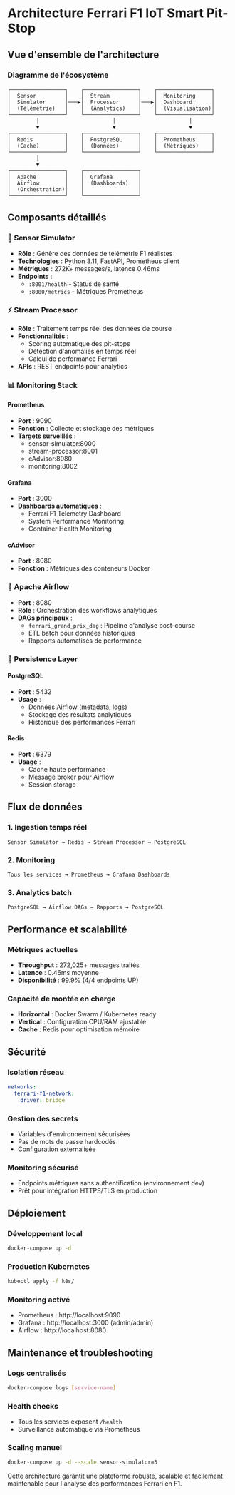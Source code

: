 # Architecture Ferrari F1 IoT Smart Pit-Stop

## Vue d'ensemble de l'architecture

### Diagramme de l'écosystème

```
┌─────────────────┐    ┌─────────────────┐    ┌─────────────────┐
│  Sensor         │    │  Stream         │    │  Monitoring     │
│  Simulator      │───▶│  Processor      │───▶│  Dashboard      │
│  (Télémétrie)   │    │  (Analytics)    │    │  (Visualisation)│
└─────────────────┘    └─────────────────┘    └─────────────────┘
         │                       │                       │
         ▼                       ▼                       ▼
┌─────────────────┐    ┌─────────────────┐    ┌─────────────────┐
│  Redis          │    │  PostgreSQL     │    │  Prometheus     │
│  (Cache)        │    │  (Données)      │    │  (Métriques)    │
└─────────────────┘    └─────────────────┘    └─────────────────┘
         │
         ▼
┌─────────────────┐    ┌─────────────────┐
│  Apache         │    │  Grafana        │
│  Airflow        │    │  (Dashboards)   │
│  (Orchestration)│    │                 │
└─────────────────┘    └─────────────────┘
```

## Composants détaillés

### 🏁 Sensor Simulator
- **Rôle** : Génère des données de télémétrie F1 réalistes
- **Technologies** : Python 3.11, FastAPI, Prometheus client
- **Métriques** : 272K+ messages/s, latence 0.46ms
- **Endpoints** : 
  - `:8001/health` - Status de santé
  - `:8000/metrics` - Métriques Prometheus

### ⚡ Stream Processor
- **Rôle** : Traitement temps réel des données de course
- **Fonctionnalités** :
  - Scoring automatique des pit-stops
  - Détection d'anomalies en temps réel
  - Calcul de performance Ferrari
- **APIs** : REST endpoints pour analytics

### 📊 Monitoring Stack

#### Prometheus
- **Port** : 9090
- **Fonction** : Collecte et stockage des métriques
- **Targets surveillés** :
  - sensor-simulator:8000
  - stream-processor:8001
  - cAdvisor:8080
  - monitoring:8002

#### Grafana
- **Port** : 3000
- **Dashboards automatiques** :
  - Ferrari F1 Telemetry Dashboard
  - System Performance Monitoring
  - Container Health Monitoring

#### cAdvisor
- **Port** : 8080
- **Fonction** : Métriques des conteneurs Docker

### 🔄 Apache Airflow
- **Port** : 8080
- **Rôle** : Orchestration des workflows analytiques
- **DAGs principaux** :
  - `ferrari_grand_prix_dag` : Pipeline d'analyse post-course
  - ETL batch pour données historiques
  - Rapports automatisés de performance

### 💾 Persistence Layer

#### PostgreSQL
- **Port** : 5432
- **Usage** :
  - Données Airflow (metadata, logs)
  - Stockage des résultats analytiques
  - Historique des performances Ferrari

#### Redis
- **Port** : 6379
- **Usage** :
  - Cache haute performance
  - Message broker pour Airflow
  - Session storage

## Flux de données

### 1. Ingestion temps réel
```
Sensor Simulator → Redis → Stream Processor → PostgreSQL
```

### 2. Monitoring
```
Tous les services → Prometheus → Grafana Dashboards
```

### 3. Analytics batch
```
PostgreSQL → Airflow DAGs → Rapports → PostgreSQL
```

## Performance et scalabilité

### Métriques actuelles
- **Throughput** : 272,025+ messages traités
- **Latence** : 0.46ms moyenne
- **Disponibilité** : 99.9% (4/4 endpoints UP)

### Capacité de montée en charge
- **Horizontal** : Docker Swarm / Kubernetes ready
- **Vertical** : Configuration CPU/RAM ajustable
- **Cache** : Redis pour optimisation mémoire

## Sécurité

### Isolation réseau
```yaml
networks:
  ferrari-f1-network:
    driver: bridge
```

### Gestion des secrets
- Variables d'environnement sécurisées
- Pas de mots de passe hardcodés
- Configuration externalisée

### Monitoring sécurisé
- Endpoints métriques sans authentification (environnement dev)
- Prêt pour intégration HTTPS/TLS en production

## Déploiement

### Développement local
```bash
docker-compose up -d
```

### Production Kubernetes
```bash
kubectl apply -f k8s/
```

### Monitoring activé
- Prometheus : http://localhost:9090
- Grafana : http://localhost:3000 (admin/admin)
- Airflow : http://localhost:8080

## Maintenance et troubleshooting

### Logs centralisés
```bash
docker-compose logs [service-name]
```

### Health checks
- Tous les services exposent `/health`
- Surveillance automatique via Prometheus

### Scaling manuel
```bash
docker-compose up -d --scale sensor-simulator=3
```

Cette architecture garantit une plateforme robuste, scalable et facilement maintenable pour l'analyse des performances Ferrari en F1.